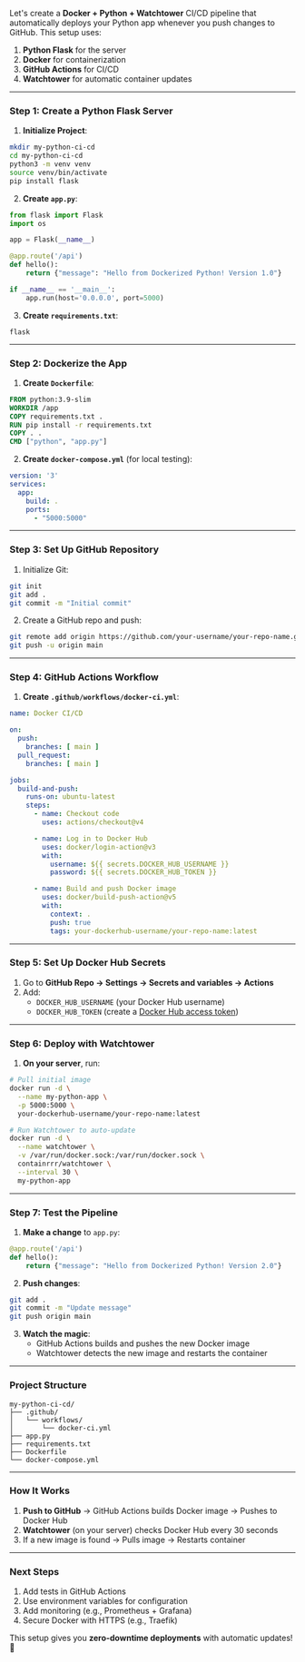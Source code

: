 Let's create a **Docker + Python + Watchtower** CI/CD pipeline that automatically deploys your Python app whenever you push changes to GitHub. This setup uses:

1. **Python Flask** for the server
2. **Docker** for containerization
3. **GitHub Actions** for CI/CD
4. **Watchtower** for automatic container updates

---

### Step 1: Create a Python Flask Server
1. **Initialize Project**:
```bash
mkdir my-python-ci-cd
cd my-python-ci-cd
python3 -m venv venv
source venv/bin/activate
pip install flask
```

2. **Create `app.py`**:
```python
from flask import Flask
import os

app = Flask(__name__)

@app.route('/api')
def hello():
    return {"message": "Hello from Dockerized Python! Version 1.0"}

if __name__ == '__main__':
    app.run(host='0.0.0.0', port=5000)
```

3. **Create `requirements.txt`**:
```text
flask
```

---

### Step 2: Dockerize the App
1. **Create `Dockerfile`**:
```Dockerfile
FROM python:3.9-slim
WORKDIR /app
COPY requirements.txt .
RUN pip install -r requirements.txt
COPY . .
CMD ["python", "app.py"]
```

2. **Create `docker-compose.yml`** (for local testing):
```yaml
version: '3'
services:
  app:
    build: .
    ports:
      - "5000:5000"
```

---

### Step 3: Set Up GitHub Repository
1. Initialize Git:
```bash
git init
git add .
git commit -m "Initial commit"
```

2. Create a GitHub repo and push:
```bash
git remote add origin https://github.com/your-username/your-repo-name.git
git push -u origin main
```

---

### Step 4: GitHub Actions Workflow
1. **Create `.github/workflows/docker-ci.yml`**:
```yaml
name: Docker CI/CD

on:
  push:
    branches: [ main ]
  pull_request:
    branches: [ main ]

jobs:
  build-and-push:
    runs-on: ubuntu-latest
    steps:
      - name: Checkout code
        uses: actions/checkout@v4

      - name: Log in to Docker Hub
        uses: docker/login-action@v3
        with:
          username: ${{ secrets.DOCKER_HUB_USERNAME }}
          password: ${{ secrets.DOCKER_HUB_TOKEN }}

      - name: Build and push Docker image
        uses: docker/build-push-action@v5
        with:
          context: .
          push: true
          tags: your-dockerhub-username/your-repo-name:latest
```

---

### Step 5: Set Up Docker Hub Secrets
1. Go to **GitHub Repo → Settings → Secrets and variables → Actions**
2. Add:
   - `DOCKER_HUB_USERNAME` (your Docker Hub username)
   - `DOCKER_HUB_TOKEN` (create a [Docker Hub access token](https://hub.docker.com/settings/security))

---

### Step 6: Deploy with Watchtower
1. **On your server**, run:
```bash
# Pull initial image
docker run -d \
  --name my-python-app \
  -p 5000:5000 \
  your-dockerhub-username/your-repo-name:latest

# Run Watchtower to auto-update
docker run -d \
  --name watchtower \
  -v /var/run/docker.sock:/var/run/docker.sock \
  containrrr/watchtower \
  --interval 30 \
  my-python-app
```

---

### Step 7: Test the Pipeline
1. **Make a change** to `app.py`:
```python
@app.route('/api')
def hello():
    return {"message": "Hello from Dockerized Python! Version 2.0"}
```

2. **Push changes**:
```bash
git add .
git commit -m "Update message"
git push origin main
```

3. **Watch the magic**:
   - GitHub Actions builds and pushes the new Docker image
   - Watchtower detects the new image and restarts the container

---

### Project Structure
```
my-python-ci-cd/
├── .github/
│   └── workflows/
│       └── docker-ci.yml
├── app.py
├── requirements.txt
├── Dockerfile
└── docker-compose.yml
```

---

### How It Works
1. **Push to GitHub** → GitHub Actions builds Docker image → Pushes to Docker Hub
2. **Watchtower** (on your server) checks Docker Hub every 30 seconds
3. If a new image is found → Pulls image → Restarts container

---

### Next Steps
1. Add tests in GitHub Actions
2. Use environment variables for configuration
3. Add monitoring (e.g., Prometheus + Grafana)
4. Secure Docker with HTTPS (e.g., Traefik)

This setup gives you **zero-downtime deployments** with automatic updates! 🚀
